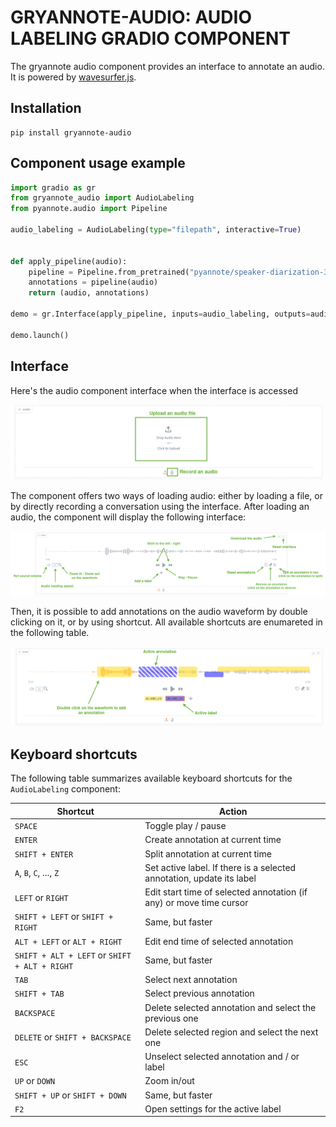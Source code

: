 # GRYANNOTE-AUDIO: AUDIO LABELING GRADIO COMPONENT

The gryannote audio component provides an interface to annotate an audio. It is powered by [wavesurfer.js](https://wavesurfer.xyz/).

## Installation

```shell
pip install gryannote-audio
```

## Component usage example

```python
import gradio as gr
from gryannote_audio import AudioLabeling
from pyannote.audio import Pipeline

audio_labeling = AudioLabeling(type="filepath", interactive=True)


def apply_pipeline(audio):
    pipeline = Pipeline.from_pretrained("pyannote/speaker-diarization-3.1")
    annotations = pipeline(audio)
    return (audio, annotations)

demo = gr.Interface(apply_pipeline, inputs=audio_labeling, outputs=audio_labeling)

demo.launch()
```

## Interface

Here's the audio component interface when the interface is accessed

![](https://github.com/clement-pages/gryannote/blob/main/docs/assets/gryannote_audio_upload_interface.png?raw=1)

The component offers two ways of loading audio: either by loading a file, or by directly recording a conversation using the interface. After loading an audio, the component will display the following interface:

![](https://github.com/clement-pages/gryannote/blob/main/docs/assets/gryannote_audio_with_loaded_audio.png?raw=1)

Then, it is possible to add annotations on the audio waveform by double clicking on it, or by using shortcut. All available shortcuts are enumareted in the following table.

![](https://github.com/clement-pages/gryannote/blob/main/docs/assets/gryannote_audio_with_annotations.png?raw=1)



## Keyboard shortcuts

The following table summarizes available keyboard shortcuts for the `AudioLabeling` component:

| Shortcut                                      | Action                                                                |
| --------------------------------------------- | --------------------------------------------------------------------- |
| `SPACE`                                       | Toggle play / pause                                                   |
| `ENTER`                                       | Create annotation at current time                                     |
| `SHIFT + ENTER`                               | Split annotation at current time                                      |
| `A`, `B`, `C`, ..., `Z`                       | Set active label. If there is a selected annotation, update its label |
| `LEFT` or `RIGHT`                             | Edit start time of selected annotation (if any) or move time cursor   |
| `SHIFT + LEFT` or `SHIFT + RIGHT`             | Same, but faster                                                      |
|`ALT + LEFT` or `ALT + RIGHT`                  | Edit end time of selected annotation                                  |
| `SHIFT + ALT + LEFT` or `SHIFT + ALT + RIGHT` | Same, but faster                                                      |
| `TAB`                                         | Select next annotation                                                |
| `SHIFT + TAB`                                 | Select previous annotation                                            |
|`BACKSPACE`                                    | Delete selected annotation and select the previous one                |
|`DELETE` or `SHIFT + BACKSPACE`                | Delete selected region and select the next one                        |
|`ESC`                                          | Unselect selected annotation and / or label                           |
| `UP` or `DOWN`                                | Zoom in/out                                                           |
| `SHIFT + UP` or `SHIFT + DOWN`                | Same, but faster                                                      |
| `F2`                                          | Open settings for the active label                                    |
